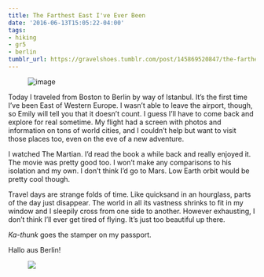 ```yaml
---
title: The Farthest East I've Ever Been
date: '2016-06-13T15:05:22-04:00'
tags:
- hiking
- gr5
- berlin
tumblr_url: https://gravelshoes.tumblr.com/post/145869520847/the-farthest-east-ive-ever-been
---
```

<figure data-orig-width="540" data-orig-height="720" class="tmblr-full" data-orig-src="https://66.media.tumblr.com/e591801d47b7aed4e95ce0977aca45c0/tumblr_inline_o8qykcETmL1uncvcw_540.jpg"><img src="https://66.media.tumblr.com/e591801d47b7aed4e95ce0977aca45c0/tumblr_inline_o8sutvg5Uu1uncvcw_540.jpg" alt="image" data-orig-width="540" data-orig-height="720" data-orig-src="https://66.media.tumblr.com/e591801d47b7aed4e95ce0977aca45c0/tumblr_inline_o8qykcETmL1uncvcw_540.jpg"></figure>

Today I traveled from Boston to Berlin by way of Istanbul. It’s the first time I’ve been East of Western Europe. I wasn’t able to leave the airport, though, so Emily will tell you that it doesn’t count. I guess I’ll have to come back and explore for real sometime. My flight had a screen with photos and information on tons of world cities, and I couldn’t help but want to visit those places too, even on the eve of a new adventure.

I watched The Martian. I’d read the book a while back and really enjoyed it. The movie was pretty good too. I won’t make any comparisons to his isolation and my own.&nbsp;I don’t think I’d go to Mars. Low Earth orbit would be pretty cool though.&nbsp;

Travel days are strange folds of time. Like quicksand in an hourglass, parts of the day just disappear. The world in all its vastness shrinks to fit in my window and I sleepily cross from one side to another. However exhausting, I don’t think I’ll ever get tired of flying. It’s just too beautiful up there.

_Ka-thunk_ goes the stamper on my passport.

Hallo aus Berlin!

<figure class="tmblr-full" data-orig-height="405" data-orig-width="540" data-orig-src="https://66.media.tumblr.com/85f86de372e6e8b2f45b40bed2861345/tumblr_inline_o8qykcgWZE1uncvcw_540.jpg"><img src="https://66.media.tumblr.com/85f86de372e6e8b2f45b40bed2861345/tumblr_inline_o8sutwtKoa1uncvcw_540.jpg" data-orig-height="405" data-orig-width="540" data-orig-src="https://66.media.tumblr.com/85f86de372e6e8b2f45b40bed2861345/tumblr_inline_o8qykcgWZE1uncvcw_540.jpg"></figure>
